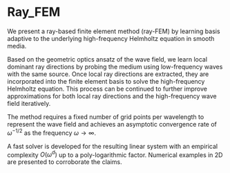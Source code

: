 # Ray_FEM


We present a ray-based finite element method (ray-FEM) by learning basis adaptive to the underlying high-frequency Helmholtz equation in smooth media. 

Based on the geometric optics ansatz of the wave field, we learn local dominant ray directions by probing the medium using low-frequency waves with the same source. Once local ray directions are extracted, they are incorporated into the finite element basis to solve the high-frequency Helmholtz equation. This process can be continued to further improve approximations for both local ray directions and the high-frequency wave field iteratively.

The method requires a fixed number of grid points per wavelength to represent the wave field and achieves an asymptotic convergence rate of $\omega^{-1/2}$ as the frequency $\omega \rightarrow \infty$. 

A fast solver is developed for the resulting linear system with an empirical complexity $O(\omega^d)$ up to a poly-logarithmic factor. Numerical examples in 2D are presented to corroborate the claims.

